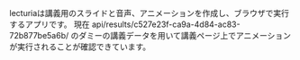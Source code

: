 lecturiaは講義用のスライドと音声、アニメーションを作成し、ブラウザで実行するアプリです。
現在 api/results/c527e23f-ca9a-4d84-ac83-72b877be5a6b/ のダミーの講義データを用いて講義ページ上でアニメーションが実行されることが確認できています。
